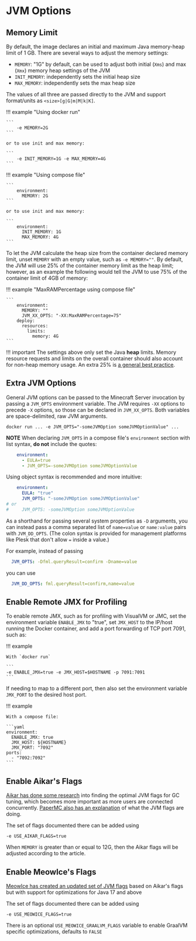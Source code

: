 # JVM Options

## Memory Limit

By default, the image declares an initial and maximum Java memory-heap limit of 1 GB. There are several ways to adjust the memory settings:

- `MEMORY`: "1G" by default, can be used to adjust both initial (`Xms`) and max (`Xmx`) memory heap settings of the JVM
- `INIT_MEMORY`: independently sets the initial heap size
- `MAX_MEMORY`: independently sets the max heap size

The values of all three are passed directly to the JVM and support format/units as `<size>[g|G|m|M|k|K]`.

!!! example "Using docker run"

    ```
        -e MEMORY=2G
    ```

    or to use init and max memory:

    ```
        -e INIT_MEMORY=1G -e MAX_MEMORY=4G
    ```

!!! example "Using compose file"

    ```
        environment:
          MEMORY: 2G
    ```

    or to use init and max memory:

    ```
        environment:
          INIT_MEMORY: 1G
          MAX_MEMORY: 4G
    ```

To let the JVM calculate the heap size from the container declared memory limit, unset `MEMORY` with an empty value, such as `-e MEMORY=""`. By default, the JVM will use 25% of the container memory limit as the heap limit; however, as an example the following would tell the JVM to use 75% of the container limit of 4GB of memory:

!!! example "MaxRAMPercentage using compose file"

    ```
        environment:
          MEMORY: ""
          JVM_XX_OPTS: "-XX:MaxRAMPercentage=75"
        deploy:
          resources:
            limits:
              memory: 4G
    ```

!!! important
    The settings above only set the Java **heap** limits. Memory resource requests and limits on the overall container should also account for non-heap memory usage. An extra 25% is [a general best practice](https://dzone.com/articles/best-practices-java-memory-arguments-for-container).

## Extra JVM Options

General JVM options can be passed to the Minecraft Server invocation by passing a `JVM_OPTS`
environment variable. The JVM requires `-XX` options to precede `-X` options, so those can be declared in `JVM_XX_OPTS`. Both variables are space-delimited, raw JVM arguments.

```
docker run ... -e JVM_OPTS="-someJVMOption someJVMOptionValue" ...
```

**NOTE** When declaring `JVM_OPTS` in a compose file's `environment` section with list syntax, **do not** include the quotes:

```yaml
    environment:
      - EULA=true
      - JVM_OPTS=-someJVMOption someJVMOptionValue
```

Using object syntax is recommended and more intuitive:

```yaml
    environment:
      EULA: "true"
      JVM_OPTS: "-someJVMOption someJVMOptionValue"
# or
#     JVM_OPTS: -someJVMOption someJVMOptionValue
```

As a shorthand for passing several system properties as `-D` arguments, you can instead pass a comma separated list of `name=value` or `name:value` pairs with `JVM_DD_OPTS`. (The colon syntax is provided for management platforms like Plesk that don't allow `=` inside a value.)

For example, instead of passing

```yaml
  JVM_OPTS: -Dfml.queryResult=confirm -Dname=value
```

you can use

```yaml
  JVM_DD_OPTS: fml.queryResult=confirm,name=value
```

## Enable Remote JMX for Profiling

To enable remote JMX, such as for profiling with VisualVM or JMC, set the environment variable `ENABLE_JMX` to "true", set `JMX_HOST` to the IP/host running the Docker container, and add a port forwarding of TCP port 7091, such as:

!!! example

    With `docker run`

    ```
    -e ENABLE_JMX=true -e JMX_HOST=$HOSTNAME -p 7091:7091
    ```

If needing to map to a different port, then also set the environment variable `JMX_PORT` to the desired host port.

!!! example

    With a compose file:

    ```yaml
    environment:
      ENABLE_JMX: true
      JMX_HOST: ${HOSTNAME}
      JMX_PORT: "7092"
    ports:
      - "7092:7092"
    ```

## Enable Aikar's Flags

[Aikar has done some research](https://aikar.co/2018/07/02/tuning-the-jvm-g1gc-garbage-collector-flags-for-minecraft/) into finding the optimal JVM flags for GC tuning, which becomes more important as more users are connected concurrently. [PaperMC also has an explanation](https://docs.papermc.io/paper/aikars-flags) of what the JVM flags are doing.

The set of flags documented there can be added using

    -e USE_AIKAR_FLAGS=true

When `MEMORY` is greater than or equal to 12G, then the Aikar flags will be adjusted according to the article.

## Enable MeowIce's Flags

[MeowIce has created an updated set of JVM flags](https://github.com/MeowIce/meowice-flags?tab=readme-ov-file#why-would-i-have-to-switch-) based on Aikar's flags but with support for optimizations for Java 17 and above

The set of flags documented there can be added using

    -e USE_MEOWICE_FLAGS=true

There is an optional `USE_MEOWICE_GRAALVM_FLAGS` variable to enable GraalVM specific optimizations, defaults to `FALSE`
